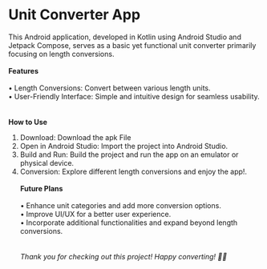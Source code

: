 # **Unit Converter App**

This Android application, developed in Kotlin using Android Studio and Jetpack Compose, serves as a basic yet functional unit converter primarily focusing on length conversions.
\
\
**Features**
\
\
•	Length Conversions: Convert between various length units.\
•	User-Friendly Interface: Simple and intuitive design for seamless usability.\
\
\
**How to Use**
1.	Download: Download the apk File 
2.	Open in Android Studio: Import the project into Android Studio.
3.	Build and Run: Build the project and run the app on an emulator or physical device.
4.	Conversion: Explore different length conversions and enjoy the app!.
\
\
**Future Plans**
\
\
•	Enhance unit categories and add more conversion options.\
•	Improve UI/UX for a better user experience.\
•	Incorporate additional functionalities and expand beyond length conversions.\
\
\
*Thank you for checking out this project! Happy converting! 📱✨*
